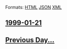 
Formats: [HTML](1999/01/21/index.html)  [JSON](1999/01/21/index.json)  [XML](1999/01/21/index.xml)  

## [1999-01-21](/news/1999/01/21/index.md)

## [Previous Day...](/news/1999/01/20/index.md)


